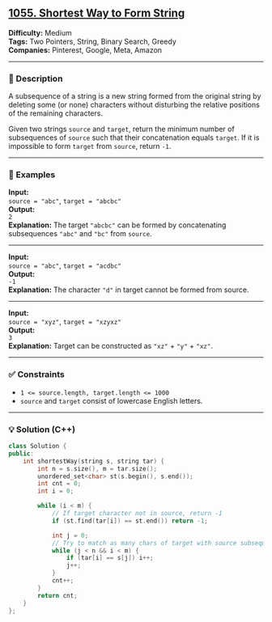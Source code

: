 ## [1055. Shortest Way to Form String](https://leetcode.com/problems/shortest-way-to-form-string/)

**Difficulty:** Medium  
**Tags:** Two Pointers, String, Binary Search, Greedy  
**Companies:** Pinterest, Google, Meta, Amazon

---

### 📝 Description

A subsequence of a string is a new string formed from the original string by deleting some (or none) characters without disturbing the relative positions of the remaining characters.

Given two strings `source` and `target`, return the minimum number of subsequences of `source` such that their concatenation equals `target`. If it is impossible to form `target` from `source`, return `-1`.

---

### 📘 Examples

**Input:**  
`source = "abc"`, `target = "abcbc"`  
**Output:**  
`2`  
**Explanation:** The target `"abcbc"` can be formed by concatenating subsequences `"abc"` and `"bc"` from `source`.

---

**Input:**  
`source = "abc"`, `target = "acdbc"`  
**Output:**  
`-1`  
**Explanation:** The character `"d"` in target cannot be formed from source.

---

**Input:**  
`source = "xyz"`, `target = "xzyxz"`  
**Output:**  
`3`  
**Explanation:** Target can be constructed as `"xz"` + `"y"` + `"xz"`.

---

### ✅ Constraints

- `1 <= source.length, target.length <= 1000`
- `source` and `target` consist of lowercase English letters.

---

### 💡 Solution (C++)

```cpp
class Solution {
public:
    int shortestWay(string s, string tar) {
        int n = s.size(), m = tar.size();
        unordered_set<char> st(s.begin(), s.end());
        int cnt = 0;
        int i = 0;

        while (i < m) {
            // If target character not in source, return -1
            if (st.find(tar[i]) == st.end()) return -1;

            int j = 0;
            // Try to match as many chars of target with source subsequence
            while (j < n && i < m) {
                if (tar[i] == s[j]) i++;
                j++;
            }
            cnt++;
        }
        return cnt;
    }
};
```

